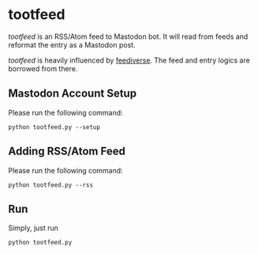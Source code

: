 # tootfeed

*tootfeed* is an RSS/Atom feed to Mastodon bot.  It will
read from feeds and reformat the entry as a Mastodon post.

*tootfeed* is heavily influenced by [feediverse]. The feed
and entry logics are borrowed from there.

[feediverse]: https://github.com/edsu/feediverse

## Mastodon Account Setup ##

Please run the following command:

```
python tootfeed.py --setup
```

## Adding RSS/Atom Feed ##

Please run the following command:
```
python tootfeed.py --rss
```

## Run ##

Simply, just run
```
python tootfeed.py
```


